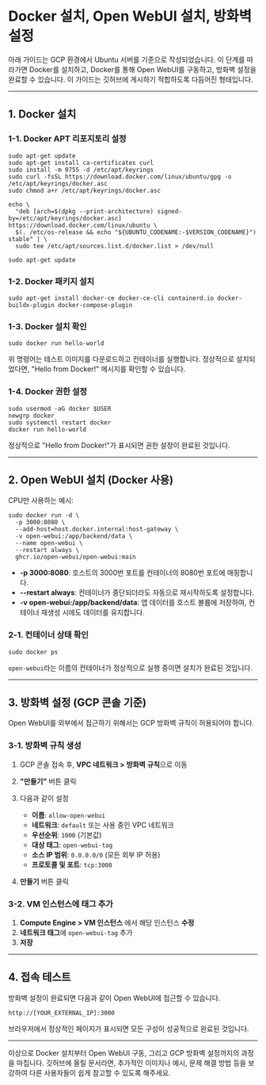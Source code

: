 # Docker 설치, Open WebUI 설치, 방화벽 설정

아래 가이드는 GCP 환경에서 Ubuntu 서버를 기준으로 작성되었습니다. 이 단계를 따라가면 Docker를 설치하고, Docker를 통해 Open WebUI를 구동하고, 방화벽 설정을 완료할 수 있습니다. 이 가이드는 깃허브에 게시하기 적합하도록 다듬어진 형태입니다.

---

## 1. Docker 설치

### 1-1. Docker APT 리포지토리 설정

```
sudo apt-get update
sudo apt-get install ca-certificates curl
sudo install -m 0755 -d /etc/apt/keyrings
sudo curl -fsSL https://download.docker.com/linux/ubuntu/gpg -o /etc/apt/keyrings/docker.asc
sudo chmod a+r /etc/apt/keyrings/docker.asc

echo \
  "deb [arch=$(dpkg --print-architecture) signed-by=/etc/apt/keyrings/docker.asc] https://download.docker.com/linux/ubuntu \
  $(. /etc/os-release && echo "${UBUNTU_CODENAME:-$VERSION_CODENAME}") stable" | \
  sudo tee /etc/apt/sources.list.d/docker.list > /dev/null

sudo apt-get update
```

### 1-2. Docker 패키지 설치

```
sudo apt-get install docker-ce docker-ce-cli containerd.io docker-buildx-plugin docker-compose-plugin
```

### 1-3. Docker 설치 확인

```
sudo docker run hello-world
```

위 명령어는 테스트 이미지를 다운로드하고 컨테이너를 실행합니다. 정상적으로 설치되었다면, "Hello from Docker!" 메시지를 확인할 수 있습니다.

### 1-4. Docker 권한 설정

```
sudo usermod -aG docker $USER
newgrp docker
sudo systemctl restart docker
docker run hello-world
```

정상적으로 "Hello from Docker!"가 표시되면 권한 설정이 완료된 것입니다.

---

## 2. Open WebUI 설치 (Docker 사용)

CPU만 사용하는 예시:

```
sudo docker run -d \
  -p 3000:8080 \
  --add-host=host.docker.internal:host-gateway \
  -v open-webui:/app/backend/data \
  --name open-webui \
  --restart always \
  ghcr.io/open-webui/open-webui:main
```

- **-p 3000:8080**: 호스트의 3000번 포트를 컨테이너의 8080번 포트에 매핑합니다.
- **--restart always**: 컨테이너가 중단되더라도 자동으로 재시작하도록 설정합니다.
- **-v open-webui:/app/backend/data**: 앱 데이터를 호스트 볼륨에 저장하여, 컨테이너 재생성 시에도 데이터를 유지합니다.

### 2-1. 컨테이너 상태 확인

```
sudo docker ps
```

`open-webui`라는 이름의 컨테이너가 정상적으로 실행 중이면 설치가 완료된 것입니다.

---

## 3. 방화벽 설정 (GCP 콘솔 기준)

Open WebUI를 외부에서 접근하기 위해서는 GCP 방화벽 규칙이 허용되어야 합니다.

### 3-1. 방화벽 규칙 생성

1. GCP 콘솔 접속 후, **VPC 네트워크 > 방화벽 규칙**으로 이동
2. **"만들기"** 버튼 클릭
3. 다음과 같이 설정

   - **이름**: `allow-open-webui`
   - **네트워크**: `default` 또는 사용 중인 VPC 네트워크
   - **우선순위**: `1000` (기본값)
   - **대상 태그**: `open-webui-tag`
   - **소스 IP 범위**: `0.0.0.0/0` (모든 외부 IP 허용)
   - **프로토콜 및 포트**: `tcp:3000`

4. **만들기** 버튼 클릭

### 3-2. VM 인스턴스에 태그 추가

1. **Compute Engine > VM 인스턴스** 에서 해당 인스턴스 **수정**
2. **네트워크 태그**에 `open-webui-tag` 추가
3. **저장**


---

## 4. 접속 테스트

방화벽 설정이 완료되면 다음과 같이 Open WebUI에 접근할 수 있습니다.

```
http://[YOUR_EXTERNAL_IP]:3000
```

브라우저에서 정상적인 페이지가 표시되면 모든 구성이 성공적으로 완료된 것입니다.

---

이상으로 Docker 설치부터 Open WebUI 구동, 그리고 GCP 방화벽 설정까지의 과정을 마칩니다. 깃허브에 올릴 문서라면, 추가적인 이미지나 예시, 문제 해결 방법 등을 보강하여 다른 사용자들이 쉽게 참고할 수 있도록 해주세요.

